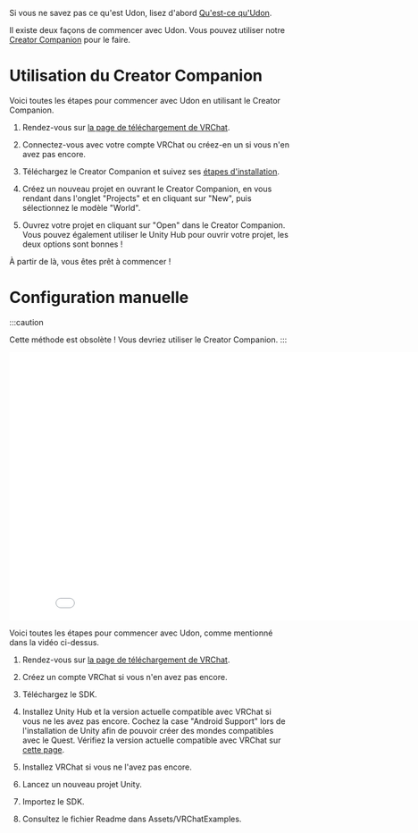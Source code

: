 

Si vous ne savez pas ce qu'est Udon, lisez d'abord [Qu'est-ce qu'Udon](/worlds/udon).

Il existe deux façons de commencer avec Udon. Vous pouvez utiliser notre [Creator Companion](https://vcc.docs.vrchat.com) pour le faire.

# Utilisation du Creator Companion

Voici toutes les étapes pour commencer avec Udon en utilisant le Creator Companion.

1. Rendez-vous sur [la page de téléchargement de VRChat](https://vrchat.com/home/download).

2. Connectez-vous avec votre compte VRChat ou créez-en un si vous n'en avez pas encore.

3. Téléchargez le Creator Companion et suivez ses [étapes d'installation](https://vcc.docs.vrchat.com/guides/getting-started).

4. Créez un nouveau projet en ouvrant le Creator Companion, en vous rendant dans l'onglet "Projects" et en cliquant sur "New", puis sélectionnez le modèle "World".

5. Ouvrez votre projet en cliquant sur "Open" dans le Creator Companion. Vous pouvez également utiliser le Unity Hub pour ouvrir votre projet, les deux options sont bonnes !

À partir de là, vous êtes prêt à commencer !

# Configuration manuelle
:::caution

Cette méthode est obsolète ! Vous devriez utiliser le Creator Companion.
:::

<iframe class="embedly-embed" src="//cdn.embedly.com/widgets/media.html?src=%2F%2Fwww.youtube.com%2Fembed%2Fvideoseries%3Flist%3DPLe9XHNvXcouQjg5GULWGLj1tMzeythnQi&display_name=YouTube&url=https%3A%2F%2Fwww.youtube.com%2Fwatch%3Fv%3D8gXzBTqlP6I&image=https%3A%2F%2Fi.ytimg.com%2Fvi%2F8gXzBTqlP6I%2Fhqdefault.jpg&key=f2aa6fc3595946d0afc3d76cbbd25dc3&type=text%2Fhtml&schema=youtube" width="854" height="480" scrolling="no" title="Intégration YouTube" frameborder="0" allow="autoplay; fullscreen" allowfullscreen="true"></iframe>

Voici toutes les étapes pour commencer avec Udon, comme mentionné dans la vidéo ci-dessus.

1. Rendez-vous sur [la page de téléchargement de VRChat](https://vrchat.com/home/download).

2. Créez un compte VRChat si vous n'en avez pas encore.

3. Téléchargez le SDK.

4. Installez Unity Hub et la version actuelle compatible avec VRChat si vous ne les avez pas encore. Cochez la case "Android Support" lors de l'installation de Unity afin de pouvoir créer des mondes compatibles avec le Quest. Vérifiez la version actuelle compatible avec VRChat sur [cette page](/sdk/current-unity-version).

5. Installez VRChat si vous ne l'avez pas encore.

6. Lancez un nouveau projet Unity.

7. Importez le SDK.

8. Consultez le fichier Readme dans Assets/VRChatExamples.